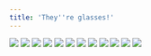 ```yaml
---
title: 'They''re glasses!'
---
```


![](pg300.jpg)
![](pg301.jpg)
![](pg302.jpg)
![](pg303.jpg)
![](pg304.jpg)
![](pg305.jpg)
![](pg306.jpg)
![](pg307.jpg)
![](pg308.jpg)
![](pg309.jpg)
![](pg310.jpg)
![](pg311.jpg)
